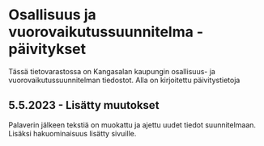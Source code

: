 # Osallisuus ja vuorovaikutussuunnitelma - päivitykset

Tässä tietovarastossa on Kangasalan kaupungin osallisuus- ja vuorovaikutussuunnitelman tiedostot. Alla on kirjoitettu päivitystietoja

## 5.5.2023 - Lisätty muutokset

Palaverin jälkeen tekstiä on muokattu ja ajettu uudet tiedot suunnitelmaan. Lisäksi hakuominaisuus lisätty sivuille.
